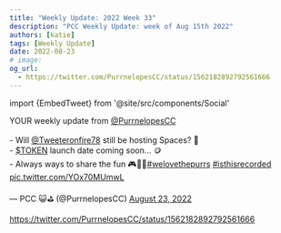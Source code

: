 ```yaml
---
title: "Weekly Update: 2022 Week 33"
description: "PCC Weekly Update: week of Aug 15th 2022"
authors: [katie]
tags: [Weekly Update]
date: 2022-08-23
# image:
og_url:
  - https://twitter.com/PurrnelopesCC/status/1562182892792561666
---
```


import {EmbedTweet} from '@site/src/components/Social'

<EmbedTweet>
  <p lang="en" dir="ltr">
    YOUR weekly update from
    <a href="https://twitter.com/PurrnelopesCC?ref_src=twsrc%5Etfw"
      >@PurrnelopesCC</a
    >
    <br /><br />- Will
    <a href="https://twitter.com/Tweeteronfire78?ref_src=twsrc%5Etfw"
      >@Tweeteronfire78</a
    >
    still be hosting Spaces? 📼<br />-
    <a
      href="https://twitter.com/search?q=%24TOKEN&amp;src=ctag&amp;ref_src=twsrc%5Etfw"
      >$TOKEN</a
    >
    launch date coming soon... 🪙<br />- Always ways to share the fun 🎮🎲🍿<a
      href="https://twitter.com/hashtag/welovethepurrs?src=hash&amp;ref_src=twsrc%5Etfw"
      >#welovethepurrs</a
    >
    <a
      href="https://twitter.com/hashtag/isthisrecorded?src=hash&amp;ref_src=twsrc%5Etfw"
      >#isthisrecorded</a
    >
    <a href="https://t.co/YOx70MUmwL">pic.twitter.com/YOx70MUmwL</a>
  </p>
  &mdash; PCC 😺⛳️ (@PurrnelopesCC)
  <a
    href="https://twitter.com/PurrnelopesCC/status/1562182892792561666?ref_src=twsrc%5Etfw"
    >August 23, 2022</a
  >
</EmbedTweet>

<!--truncate-->

https://twitter.com/PurrnelopesCC/status/1562182892792561666
